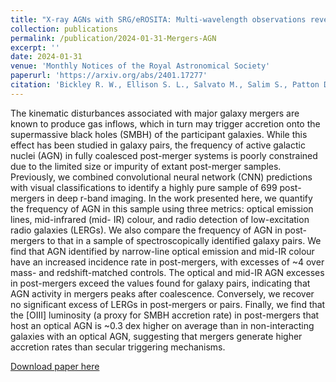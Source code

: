 ```yaml
---
title: "X-ray AGNs with SRG/eROSITA: Multi-wavelength observations reveal merger triggering and post-coalescence circumnuclear blowout"
collection: publications
permalink: /publication/2024-01-31-Mergers-AGN
excerpt: ''
date: 2024-01-31
venue: 'Monthly Notices of the Royal Astronomical Society'
paperurl: 'https://arxiv.org/abs/2401.17277'
citation: 'Bickley R. W., Ellison S. L., Salvato M., Salim S., Patton D. R., Merloni A., Byrne-Mamahit S., Ferreira L. and <b>Wilkinson S.</b> (2023). X-ray AGNs with SRG/eROSITA: Multi-wavelength observations reveal merger triggering and post-coalescence circumnuclear blowout; <i>MNRAS</i>. Submitted'
---
```

The kinematic disturbances associated with major galaxy mergers are known to produce gas inflows, which in turn may trigger accretion onto the supermassive black holes (SMBH) of the participant galaxies. While this effect has been studied in galaxy pairs, the frequency of active galactic nuclei (AGN) in fully coalesced post-merger systems is poorly constrained due to the limited size or impurity of extant post-merger samples. Previously, we combined convolutional neural network (CNN) predictions with visual classifications to identify a highly pure sample of 699 post-mergers in deep r-band imaging. In the work presented here, we quantify the frequency of AGN in this sample using three metrics: optical emission lines, mid-infrared (mid- IR) colour, and radio detection of low-excitation radio galaxies (LERGs). We also compare the frequency of AGN in post-mergers to that in a sample of spectroscopically identified galaxy pairs. We find that AGN identified by narrow-line optical emission and mid-IR colour have an increased incidence rate in post-mergers, with excesses of ~4 over mass- and redshift-matched controls. The optical and mid-IR AGN excesses in post-mergers exceed the values found for galaxy pairs, indicating that AGN activity in mergers peaks after coalescence. Conversely, we recover no significant excess of LERGs in post-mergers or pairs. Finally, we find that the [OIII] luminosity (a proxy for SMBH accretion rate) in post-mergers that host an optical AGN is ~0.3 dex higher on average than in non-interacting galaxies with an optical AGN, suggesting that mergers generate higher accretion rates than secular triggering mechanisms.

[Download paper here](https://arxiv.org/abs/2401.17277)